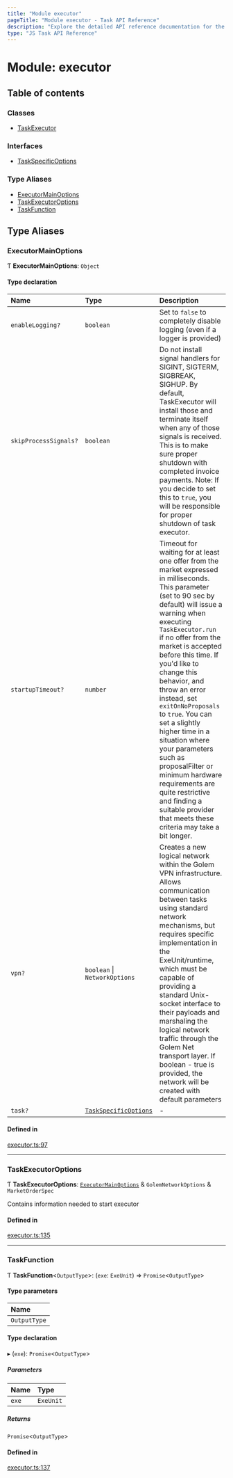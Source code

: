 ```yaml
---
title: "Module executor"
pageTitle: "Module executor - Task API Reference"
description: "Explore the detailed API reference documentation for the Module executor within the Task API SDK for the Golem Network."
type: "JS Task API Reference"
---
```

# Module: executor

## Table of contents

### Classes

- [TaskExecutor](../classes/executor.TaskExecutor)

### Interfaces

- [TaskSpecificOptions](../interfaces/executor.TaskSpecificOptions)

### Type Aliases

- [ExecutorMainOptions](executor#executormainoptions)
- [TaskExecutorOptions](executor#taskexecutoroptions)
- [TaskFunction](executor#taskfunction)

## Type Aliases

### ExecutorMainOptions

Ƭ **ExecutorMainOptions**: `Object`

#### Type declaration

| Name | Type | Description |
| :------ | :------ | :------ |
| `enableLogging?` | `boolean` | Set to `false` to completely disable logging (even if a logger is provided) |
| `skipProcessSignals?` | `boolean` | Do not install signal handlers for SIGINT, SIGTERM, SIGBREAK, SIGHUP. By default, TaskExecutor will install those and terminate itself when any of those signals is received. This is to make sure proper shutdown with completed invoice payments. Note: If you decide to set this to `true`, you will be responsible for proper shutdown of task executor. |
| `startupTimeout?` | `number` | Timeout for waiting for at least one offer from the market expressed in milliseconds. This parameter (set to 90 sec by default) will issue a warning when executing `TaskExecutor.run` if no offer from the market is accepted before this time. If you'd like to change this behavior, and throw an error instead, set `exitOnNoProposals` to `true`. You can set a slightly higher time in a situation where your parameters such as proposalFilter or minimum hardware requirements are quite restrictive and finding a suitable provider that meets these criteria may take a bit longer. |
| `vpn?` | `boolean` \| `NetworkOptions` | Creates a new logical network within the Golem VPN infrastructure. Allows communication between tasks using standard network mechanisms, but requires specific implementation in the ExeUnit/runtime, which must be capable of providing a standard Unix-socket interface to their payloads and marshaling the logical network traffic through the Golem Net transport layer. If boolean - true is provided, the network will be created with default parameters |
| `task?` | [`TaskSpecificOptions`](../interfaces/executor.TaskSpecificOptions) | - |

#### Defined in

[executor.ts:97](https://github.com/golemfactory/golem-sdk-task-executor/blob/a31d1c9/src/executor.ts#L97)

___

### TaskExecutorOptions

Ƭ **TaskExecutorOptions**: [`ExecutorMainOptions`](executor#executormainoptions) & `GolemNetworkOptions` & `MarketOrderSpec`

Contains information needed to start executor

#### Defined in

[executor.ts:135](https://github.com/golemfactory/golem-sdk-task-executor/blob/a31d1c9/src/executor.ts#L135)

___

### TaskFunction

Ƭ **TaskFunction**\<`OutputType`\>: (`exe`: `ExeUnit`) => `Promise`\<`OutputType`\>

#### Type parameters

| Name |
| :------ |
| `OutputType` |

#### Type declaration

▸ (`exe`): `Promise`\<`OutputType`\>

##### Parameters

| Name | Type |
| :------ | :------ |
| `exe` | `ExeUnit` |

##### Returns

`Promise`\<`OutputType`\>

#### Defined in

[executor.ts:137](https://github.com/golemfactory/golem-sdk-task-executor/blob/a31d1c9/src/executor.ts#L137)
